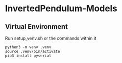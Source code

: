 

# InvertedPendulum-Models

## Virtual Environment

Run setup_venv.sh or the commands within it

```
python3 -m venv .venv
source .venv/bin/activate
pip3 install pyserial
```
